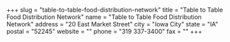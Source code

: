 +++
slug = "table-to-table-food-distribution-network"
title = "Table to Table Food Distribution Network"
name = "Table to Table Food Distribution Network"
address = "20 East Market Street"
city = "Iowa City"
state = "IA"
postal = "52245"
website = ""
phone = "319 337-3400"
fax = ""
+++
